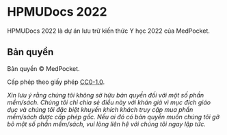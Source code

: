 # HPMUDocs 2022

HPMUDocs 2022 là dự án lưu trữ kiến thức Y học 2022 của MedPocket.

## Bản quyền

Bản quyền &copy; MedPocket.

Cấp phép theo giấy phép [CC0-1.0](LICENSE).

*Xin lưu ý rằng chúng tôi không sở hữu bản quyền đối với một số phần mềm/sách. Chúng tôi chỉ chia sẻ điều này với khán giả vì mục đích giáo dục và chúng tôi đặc biệt khuyến khích khách truy cập mua phần mềm/sách được cấp phép gốc. Nếu ai đó có bản quyền muốn chúng tôi gỡ bỏ một số phần mềm/sách, vui lòng liên hệ với chúng tôi ngay lập tức.*
